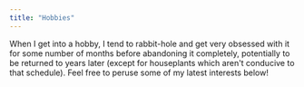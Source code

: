 ```yaml
---
title: "Hobbies"
---
```


When I get into a hobby, I tend to rabbit-hole and get very obsessed with it for some number of months before abandoning it completely, potentially to be returned to years later (except for houseplants which aren't conducive to that schedule). Feel free to peruse some of my latest interests below!